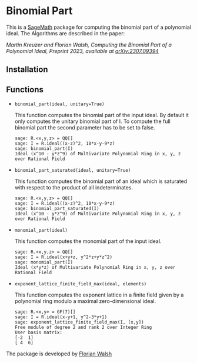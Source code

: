 # Binomial Part

This is a [SageMath](https://www.sagemath.org) package for computing the binomial part of a polynomial ideal. 
The Algorithms are described in the paper: 

*Martin Kreuzer and Florian Walsh, Computing the Binomial Part of a 
Polynomial Ideal, Preprint 2023, available at [arXiv:2307.09394](https://arxiv.org/abs/2307.09394)*


## Installation

## Functions
* ``binomial_part(ideal, unitary=True)``
  
  This function computes the binomial part of the input ideal. By default it only computes the unitary binomial part of I.
  To compute the full binomial part the second parameter has to be set to false.
  ```
  sage: R.<x,y,z> = QQ[]
  sage: I = R.ideal((x-z)^2, 10*x-y-9*z)
  sage: binomial_part(I)
  Ideal (x^10 - y*z^9) of Multivariate Polynomial Ring in x, y, z over Rational Field
  ```
* ``binomial_part_saturated(ideal, unitary=True)``

  This function computes the binomial part of an ideal which is saturated with respect to the product of all indeterminates.
  ```
  sage: R.<x,y,z> = QQ[]
  sage: I = R.ideal((x-z)^2, 10*x-y-9*z)
  sage: binomial_part_saturated(I)
  Ideal (x^10 - y*z^9) of Multivariate Polynomial Ring in x, y, z over Rational Field
  ```
* ``monomial_part(ideal)``

  This function computes the monomial part of the input ideal.
  ```
  sage: R.<x,y,z> = QQ[]
  sage: I = R.ideal(x+y+z, y^2*z+y*z^2)
  sage: monomial_part(I)
  Ideal (x*y*z) of Multivariate Polynomial Ring in x, y, z over Rational Field
  ```

* ``exponent_lattice_finite_field_max(ideal, elements)``

  This function computes the exponent lattice in a finite field given by a polynomial ring modulo a maximal zero-dimensional ideal.
  ```
  sage: R.<x,y> = GF(7)[]
  sage: I = R.ideal(x-y+1, y^2-3*y+1)
  sage: exponent_lattice_finite_field_max(I, [x,y])
  Free module of degree 2 and rank 2 over Integer Ring
  User basis matrix:
  [-2  1]
  [ 4  6]
  ```

The package is developed by [Florian Walsh](mailto:florian.walsh@uni-passau.de)
